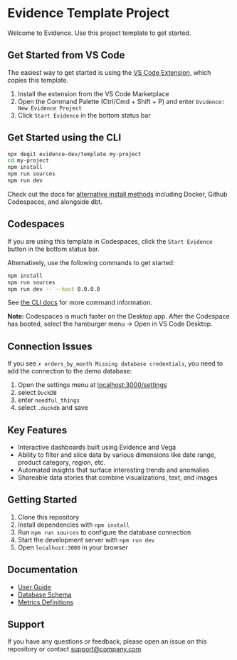 # Evidence Template Project

Welcome to Evidence. Use this project template to get started.

## Get Started from VS Code

The easiest way to get started is using the [VS Code Extension](https://marketplace.visualstudio.com/items?itemName=evidence-dev.evidence), which copies this template.

1. Install the extension from the VS Code Marketplace
2. Open the Command Palette (Ctrl/Cmd + Shift + P) and enter `Evidence: New Evidence Project`
3. Click `Start Evidence` in the bottom status bar

## Get Started using the CLI

```bash
npx degit evidence-dev/template my-project
cd my-project 
npm install 
npm run sources
npm run dev 
```

Check out the docs for [alternative install methods](https://docs.evidence.dev/getting-started/install-evidence) including Docker, Github Codespaces, and alongside dbt.


## Codespaces

If you are using this template in Codespaces, click the `Start Evidence` button in the bottom status bar.

Alternatively, use the following commands to get started:

```bash
npm install
npm run sources
npm run dev -- --host 0.0.0.0
```

See [the CLI docs](https://docs.evidence.dev/cli/) for more command information.

**Note:** Codespaces is much faster on the Desktop app. After the Codespace has booted, select the hamburger menu → Open in VS Code Desktop.

## Connection Issues

If you see `✗ orders_by_month Missing database credentials`, you need to add the connection to the demo database:

1. Open the settings menu at [localhost:3000/settings](http://localhost:3000/settings)
2. select `DuckDB`
3. enter `needful_things`
4. select `.duckdb` and save

## Key Features

- Interactive dashboards built using Evidence and Vega
- Ability to filter and slice data by various dimensions like date range, product category, region, etc.
- Automated insights that surface interesting trends and anomalies 
- Shareable data stories that combine visualizations, text, and images

## Getting Started

1. Clone this repository
2. Install dependencies with `npm install` 
3. Run `npm run sources` to configure the database connection
4. Start the development server with `npm run dev`
5. Open `localhost:3000` in your browser

## Documentation

- [User Guide](docs/user-guide.md)
- [Database Schema](docs/schema.md)
- [Metrics Definitions](docs/metrics.md) 

## Support

If you have any questions or feedback, please open an issue on this repository or contact support@company.com
